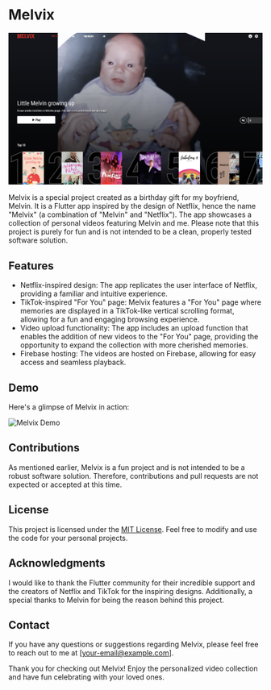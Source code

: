 # Melvix

![Melvix Demo](screenshots/Home.png)

Melvix is a special project created as a birthday gift for my boyfriend, Melvin. It is a Flutter app inspired by the design of Netflix, hence the name "Melvix" (a combination of "Melvin" and "Netflix"). The app showcases a collection of personal videos featuring Melvin and me. Please note that this project is purely for fun and is not intended to be a clean, properly tested software solution.

## Features

- Netflix-inspired design: The app replicates the user interface of Netflix, providing a familiar and intuitive experience.
- TikTok-inspired "For You" page: Melvix features a "For You" page where memories are displayed in a TikTok-like vertical scrolling format, allowing for a fun and engaging browsing experience.
- Video upload functionality: The app includes an upload function that enables the addition of new videos to the "For You" page, providing the opportunity to expand the collection with more cherished memories.
- Firebase hosting: The videos are hosted on Firebase, allowing for easy access and seamless playback.

## Demo

Here's a glimpse of Melvix in action:

![Melvix Demo](screenshots/Melfix.png)

## Contributions

As mentioned earlier, Melvix is a fun project and is not intended to be a robust software solution. Therefore, contributions and pull requests are not expected or accepted at this time.

## License

This project is licensed under the [MIT License](LICENSE). Feel free to modify and use the code for your personal projects.

## Acknowledgments

I would like to thank the Flutter community for their incredible support and the creators of Netflix and TikTok for the inspiring designs. Additionally, a special thanks to Melvin for being the reason behind this project.

## Contact

If you have any questions or suggestions regarding Melvix, please feel free to reach out to me at [your-email@example.com].

Thank you for checking out Melvix! Enjoy the personalized video collection and have fun celebrating with your loved ones.
